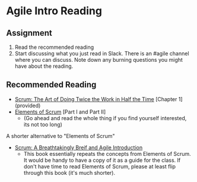 # Agile Intro Reading

## Assignment

1. Read the recommended reading
2. Start discussing what you just read in Slack. There is an #agile channel where you can discuss. Note down any burning questions you might have about the reading.

## Recommended Reading
- [Scrum: The Art of Doing Twice the Work in Half the Time](https://www.amazon.com/Scrum-Doing-Twice-Work-Half/dp/038534645X) [Chapter 1] (provided)
- [Elements of Scrum](https://www.amazon.com/Elements-Scrum-Chris-Sims-ebook/dp/B004O0U74Q/ref=sr_1_2?s=digital-text&ie=UTF8&qid=1546492282&sr=1-2&keywords=elements+of+scrum) [Part I and Part II] 
	- (Go ahead and read the whole thing if you find yourself interested, its not too long)

A shorter alternative to "Elements of Scrum"

- [Scrum: A Breathtakingly Breif and Agile Introduction](https://www.amazon.com/dp/B007P5N8D4/ref=dp-kindle-redirect?_encoding=UTF8&btkr=1)
	- This book essentially repeats the concepts from Elements of Scrum. It would be handy to have a copy of it as a guide for the class. If don't have time to read Elements of Scrum, please at least flip through this book (it's much shorter).
